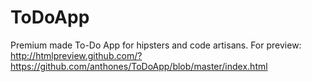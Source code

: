 # ToDoApp
Premium made To-Do App for hipsters and code artisans.
For preview: http://htmlpreview.github.com/?https://github.com/anthones/ToDoApp/blob/master/index.html
